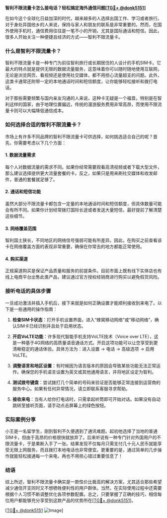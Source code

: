 **智利不限流量卡怎么接电话？轻松搞定海外通信问题[[TG💪+ @donk5151](https://t.me/s/donk5151)]**

在如今这个全球化日益加深的时代，越来越多的人选择出国工作、学习或者旅行。对于身处异国他乡的人来说，保持与家人和朋友的联系是非常重要的。然而，在国外使用手机时，通信费用往往是一笔不小的开销，尤其是国际通话和短信。因此，很多人开始关注一种便捷且经济的方式——智利不限流量卡。

### 什么是智利不限流量卡？

智利不限流量卡是一种专门为前往智利旅行或长期居住的人设计的手机SIM卡。它最大的特点就是提供无限的数据流量服务，这意味着你可以随时随地使用互联网，无论是浏览网页、看视频还是使用社交媒体，都不用担心流量超支的问题。此外，这类卡通常还附带一定的本地通话时间和短信额度，让你能够轻松接听和拨打电话。

对于那些需要频繁与国内亲友沟通的人来说，这种卡无疑是一个福音。特别是在智利这样的国家，由于地理位置偏远，传统的漫游服务费用非常高昂，而使用不限流量卡则可以大幅降低通信成本。

### 如何选择合适的智利不限流量卡？

市场上有许多不同品牌的智利不限流量卡可供选择，如何挑选适合自己的呢？首先，你需要考虑以下几个方面：

#### 1. 数据流量需求
每个人对数据流量的需求不同。如果你经常需要观看高清视频或者下载大型文件，那么建议选择提供更大流量套餐的卡。反之，如果只是用来刷社交媒体和收发邮件，普通的套餐就足够了。

#### 2. 通话和短信功能
虽然大部分不限流量卡都包含一定量的本地通话时间和短信额度，但具体数量可能会有所不同。如果你计划经常拨打国际长途或者发送大量短信，最好提前了解清楚这些细节。

#### 3. 网络覆盖范围
智利国土狭长，不同地区的网络信号强弱可能有所差异。因此，在购买之前查看该卡在网络覆盖方面的表现非常重要，确保在你常去的地方都能正常使用。

#### 4. 购买渠道
正规渠道购买是保证产品质量和服务的前提条件。目前市面上既有线下实体店也有线上电商平台出售此类产品，建议通过官方授权经销商进行购买以避免假货风险。

### 接听电话的具体步骤

一旦成功激活并插入手机后，接下来就是如何正确设置才能顺利接收到来电了。以下是一些通用的操作指南：

1. **检查SIM卡状态**：打开手机设置界面，进入“蜂窝移动网络”或“移动网络”，确认SIM卡已经识别并且处于启用状态。
   
2. **开启VoLTE功能**：许多现代智能手机支持VoLTE技术（Voice over LTE），这是一种基于4G网络的高质量语音通话方式。开启这项功能可以让您享受到更清晰稳定的通话体验。具体方法为：进入设置 -> 电话 -> 高级选项 -> 启用VoLTE。

3. **调整语言和地区设置**：有时候因为语言版本的原因会导致某些功能无法正常运作。确保您的手机语言设置为英文或其他通用语言，并将地区设定为智利。

4. **测试拨号键盘**：尝试拨打几个简单的号码来验证是否能够正常连接到运营商的服务中心。如果有任何异常情况，请立即联系客服寻求帮助。

5. **接收来电**：当有人给你打电话时，只需拿起听筒即可开始对话。如果没有自动跳转至接听页面，请手动点击屏幕上的绿色按钮。

### 实际案例分享

小王是一名留学生，刚到智利不久便遇到了通讯难题。起初他选择了当地的普通SIM卡，但由于高昂的价格很快就放弃了。后来听说有一种专门针对外国用户的不限流量卡，于是果断入手了一张。结果发现不仅每月只需支付几十元人民币就能享受无限上网服务，而且拨打本地电话也非常便宜。更重要的是，通过简单的几步操作就能轻松接通每一个来电，再也不用担心错过重要信息了！

### 结语

综上所述，智利不限流量卡确实是一款性价比极高的解决方案，尤其适合那些希望减少通信开支同时又不想牺牲便利性的用户群体。当然，在实际使用过程中还需要根据个人习惯不断调整优化各项参数配置。总之，只要掌握了正确的技巧，相信每位用户都能够充分享受到这款产品的优势所在[[TG💪+ @donk5151](https://t.me/s/donk5151)]。

[[TG💪+ @donk5151](https://t.me/s/donk5151) ![Image](https://i.postimg.cc/rwNCRYN7/Snipaste-2025-04-30-17-27-05.png)]